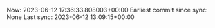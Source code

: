 Now: 2023-06-12 17:36:33.808003+00:00 Earliest commit since sync: None Last sync: 2023-06-12 13:09:15+00:00
